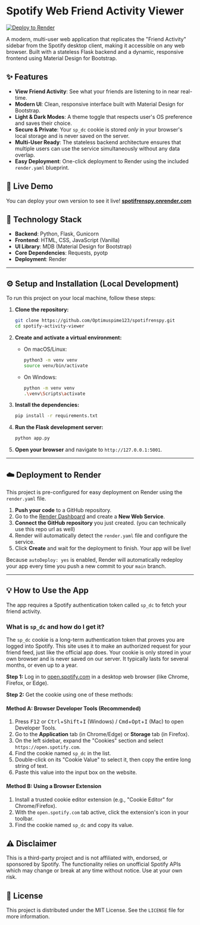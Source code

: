 
# Spotify Web Friend Activity Viewer

[![Deploy to Render](https://render.com/images/deploy-to-render-button.svg)](https://render.com/deploy)

A modern, multi-user web application that replicates the "Friend Activity" sidebar from the Spotify desktop client, making it accessible on any web browser. Built with a stateless Flask backend and a dynamic, responsive frontend using Material Design for Bootstrap.


## ✨ Features

-   **View Friend Activity**: See what your friends are listening to in near real-time.
-   **Modern UI**: Clean, responsive interface built with Material Design for Bootstrap.
-   **Light & Dark Modes**: A theme toggle that respects user's OS preference and saves their choice.
-   **Secure & Private**: Your `sp_dc` cookie is stored *only* in your browser's local storage and is never saved on the server.
-   **Multi-User Ready**: The stateless backend architecture ensures that multiple users can use the service simultaneously without any data overlap.
-   **Easy Deployment**: One-click deployment to Render using the included `render.yaml` blueprint.

## 🚀 Live Demo

You can deploy your own version to see it live!
**[spotifrenspy.onrender.com](https://spotifrenspy.onrender.com)**

## 🔧 Technology Stack

-   **Backend**: Python, Flask, Gunicorn
-   **Frontend**: HTML, CSS, JavaScript (Vanilla)
-   **UI Library**: MDB (Material Design for Bootstrap)
-   **Core Dependencies**: Requests, pyotp
-   **Deployment**: Render

---

## ⚙️ Setup and Installation (Local Development)

To run this project on your local machine, follow these steps:

1.  **Clone the repository:**
    ```bash
    git clone https://github.com/Optimuspime123/spotifrenspy.git
    cd spotify-activity-viewer
    ```

2.  **Create and activate a virtual environment:**
    - On macOS/Linux:
      ```bash
      python3 -m venv venv
      source venv/bin/activate
      ```
    - On Windows:
      ```bash
      python -m venv venv
      .\venv\Scripts\activate
      ```

3.  **Install the dependencies:**
    ```bash
    pip install -r requirements.txt
    ```

4.  **Run the Flask development server:**
    ```bash
    python app.py
    ```

5.  **Open your browser** and navigate to `http://127.0.0.1:5001`.

---

## ☁️ Deployment to Render

This project is pre-configured for easy deployment on Render using the `render.yaml` file.

1.  **Push your code** to a GitHub repository.
2.  Go to the [Render Dashboard](https://dashboard.render.com/) and create a **New Web Service**.
3.  **Connect the GitHub repository** you just created. (you can technically use this repo url as well)
4.  Render will automatically detect the `render.yaml` file and configure the service.
5.  Click **Create** and wait for the deployment to finish. Your app will be live!

Because `autoDeploy: yes` is enabled, Render will automatically redeploy your app every time you push a new commit to your `main` branch.

---

## 💡 How to Use the App

The app requires a Spotify authentication token called `sp_dc` to fetch your friend activity.

### What is `sp_dc` and how do I get it?

The `sp_dc` cookie is a long-term authentication token that proves you are logged into Spotify. This site uses it to make an authorized request for your friend feed, just like the official app does. Your cookie is only stored in your own browser and is never saved on our server. It typically lasts for several months, or even up to a year.

**Step 1:** Log in to [open.spotify.com](https://open.spotify.com) in a desktop web browser (like Chrome, Firefox, or Edge).

**Step 2:** Get the cookie using one of these methods:

#### Method A: Browser Developer Tools (Recommended)

1.  Press <kbd>F12</kbd> or <kbd>Ctrl</kbd>+<kbd>Shift</kbd>+<kbd>I</kbd> (Windows) / <kbd>Cmd</kbd>+<kbd>Opt</kbd>+<kbd>I</kbd> (Mac) to open Developer Tools.
2.  Go to the **Application** tab (in Chrome/Edge) or **Storage** tab (in Firefox).
3.  On the left sidebar, expand the "Cookies" section and select `https://open.spotify.com`.
4.  Find the cookie named `sp_dc` in the list.
5.  Double-click on its "Cookie Value" to select it, then copy the entire long string of text.
6.  Paste this value into the input box on the website.

#### Method B: Using a Browser Extension

1.  Install a trusted cookie editor extension (e.g., "Cookie Editor" for Chrome/Firefox).
2.  With the `open.spotify.com` tab active, click the extension's icon in your toolbar.
3.  Find the cookie named `sp_dc` and copy its value.

## ⚠️ Disclaimer

This is a third-party project and is not affiliated with, endorsed, or sponsored by Spotify. The functionality relies on unofficial Spotify APIs which may change or break at any time without notice. Use at your own risk.

## 📄 License

This project is distributed under the MIT License. See the `LICENSE` file for more information.
